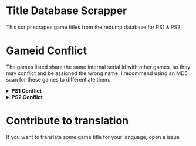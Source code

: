 # Title Database Scrapper
This script scrapes game titles from the redump database for PS1 &amp; PS2

# Gameid Conflict

The games listed share the same internal serial id with other games, so they may conflict and be assigned the wrong name. I recommend using an MD5 scan for these games to differentiate them.

<details>
  <summary> <h7> <b> PS1 Conflict </b> </h7> </summary>
   <p>
  
 ```
 SOON
 ```   
  ------
   </p>
</details>

<details>
  <summary> <h7> <b> PS2 Conflict </b> </h7> </summary>
   <p>
  
 ```
SLUS_202.73 Namco Museum
SLUS_202.73 Namco Museum 50th Anniversary

SLPS_253.34 Shadow Hearts II (Disc 1)
SLPS_253.34 Shadow Hearts II (Disc 2)

SLPS_253.17 Shadow Hearts II (Disc 1) (Gentei DX Pack)
SLPS_253.17 Shadow Hearts II (Disc 2) (Gentei DX Pack)

SLPS_732.14 Shadow Hearts II: Director's Cut (Disc 1)
SLPS_732.14 Shadow Hearts II: Director's Cut (Disc 2)

SLPM_550.82 Shin Sangoku Musou 5 Special (Disc 1)
SLPM_550.82 Shin Sangoku Musou 5 Special (Disc 2)

SLPS_256.96 Mermaid Prism
SLPS_256.96 Simple 2000 Series Vol. 122: Onna no Ko Sen'you: The Ningyo-hime Monogatari: Mermaid Prism

SLUS_206.43 Namco Transmission v1.03
SLUS_206.43 Soulcalibur II

SLPM_654.38 Star Ocean: Till the End of Time: Director's Cut (Disc 1)
SLPM_654.38 Star Ocean: Till the End of Time: Director's Cut (Disc 2)
 ```   
  ------
   </p>
</details>

# Contribute to translation

If you want to translate some game title for your language, open a issue

